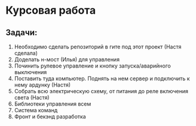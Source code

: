 # Курсовая работа
## Задачи: 
1. Необходимо сделать репозиторий в гите под этот проект (Настя сделала)
2. Доделать н-мост (Илья) для управления
3. Починить рулевое управление и кнопку запуска/аварийного выключения
4. Поставить туда компьютер. Поднять на нем сервер и подключить к нему ардунку (Настя)
5. Собрать всю электрическую схему, от питания до реле включения света (Настя)
6. Библиотеки управления всем
7. Система команд 
8. Фронт и бекэнд разработка 
